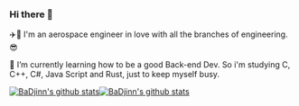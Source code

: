 ### Hi there 👋
:airplane::space_invader: I'm an aerospace engineer in love with all the branches of engineering.:sunglasses:

🌱 I’m currently learning how to be a good Back-end Dev.
So i'm studying C, C++, C#, Java Script and Rust, just to keep myself busy.

<a href="https://github.com/anuraghazra/github-readme-stats"><img src="https://github-readme-stats.vercel.app/api?username=badjinn&theme=tokyonight&hide=contribs,issues&show_icons=true&hide_border=true" alt="BaDjinn's github stats" /><img src="https://github-readme-stats.vercel.app/api/top-langs/?username=badjinn&layout=compact&theme=tokyonight&hide_border=true" alt="BaDjinn's github stats" /></a>

<!-- [![Top Langs](https://github-readme-stats.vercel.app/api/top-langs/?username=badjinn&layout=compact&theme=tokyonight)](https://github.com/anuraghazra/github-readme-stats) -->
<!--
**BaDjinn/BaDjinn** is a ✨ _special_ ✨ repository because its `README.md` (this file) appears on your GitHub profile.

Here are some ideas to get you started:

- 🔭 I’m currently working on ...
- 🌱 I’m currently learning ...
- 👯 I’m looking to collaborate on ...
- 🤔 I’m looking for help with ...
- 💬 Ask me about ...
- 📫 How to reach me: ...
- 😄 Pronouns: ...
- ⚡ Fun fact: ...
-->
